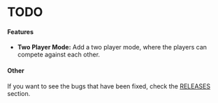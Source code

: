 # TODO

#### Features
- **Two Player Mode:** Add a two player mode, where the players can compete against each other.


#### Other
 If you want to see the bugs that have been fixed, check the [RELEASES](https://github.com/danisc23/genesis-megatetris/releases) section.